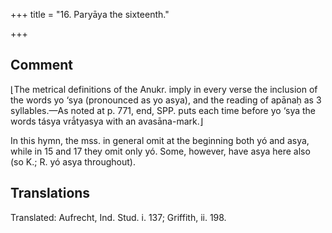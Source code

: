 +++
title = "16. Paryāya the sixteenth."

+++
## Comment
⌊The metrical definitions of the Anukr. imply in every verse the inclusion of the words yo ‘sya (pronounced as yo asya), and the reading of apānaḥ as 3 syllables.—As noted at p. 771, end, SPP. puts each time before yo ‘sya the words tásya vrā́tyasya with an avasāna-mark.⌋


In this hymn, the mss. in general omit at the beginning both yó and asya, while in 15 and 17 they omit only yó. Some, however, have asya here also (so K.; R. yó asya throughout).


## Translations
Translated: Aufrecht, Ind. Stud. i. 137; Griffith, ii. 198.
